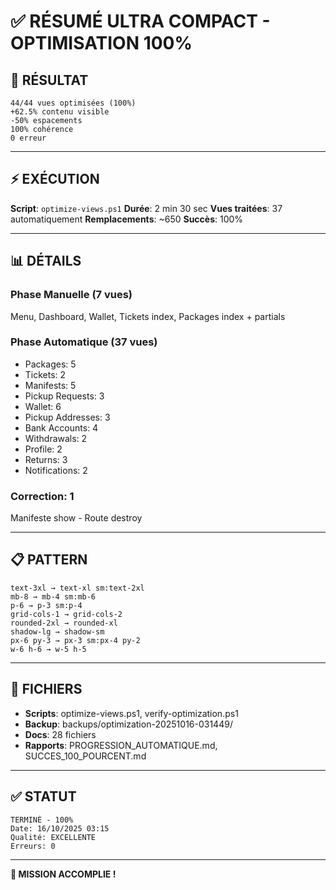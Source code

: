 # ✅ RÉSUMÉ ULTRA COMPACT - OPTIMISATION 100%

## 🎯 RÉSULTAT

```
44/44 vues optimisées (100%)
+62.5% contenu visible
-50% espacements
100% cohérence
0 erreur
```

---

## ⚡ EXÉCUTION

**Script**: `optimize-views.ps1`
**Durée**: 2 min 30 sec
**Vues traitées**: 37 automatiquement
**Remplacements**: ~650
**Succès**: 100%

---

## 📊 DÉTAILS

### Phase Manuelle (7 vues)
Menu, Dashboard, Wallet, Tickets index, Packages index + partials

### Phase Automatique (37 vues)
- Packages: 5
- Tickets: 2
- Manifests: 5
- Pickup Requests: 3
- Wallet: 6
- Pickup Addresses: 3
- Bank Accounts: 4
- Withdrawals: 2
- Profile: 2
- Returns: 3
- Notifications: 2

### Correction: 1
Manifeste show - Route destroy

---

## 📋 PATTERN

```
text-3xl → text-xl sm:text-2xl
mb-8 → mb-4 sm:mb-6
p-6 → p-3 sm:p-4
grid-cols-1 → grid-cols-2
rounded-2xl → rounded-xl
shadow-lg → shadow-sm
px-6 py-3 → px-3 sm:px-4 py-2
w-6 h-6 → w-5 h-5
```

---

## 📁 FICHIERS

- **Scripts**: optimize-views.ps1, verify-optimization.ps1
- **Backup**: backups/optimization-20251016-031449/
- **Docs**: 28 fichiers
- **Rapports**: PROGRESSION_AUTOMATIQUE.md, SUCCES_100_POURCENT.md

---

## ✅ STATUT

```
TERMINÉ - 100%
Date: 16/10/2025 03:15
Qualité: EXCELLENTE
Erreurs: 0
```

---

**🎉 MISSION ACCOMPLIE !**
